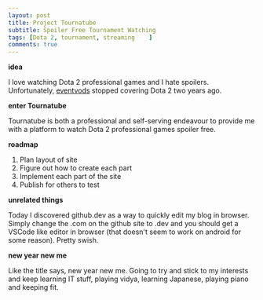 ```yaml
---
layout: post
title: Project Tournatube
subtitle: Spoiler Free Tournament Watching
tags: [Dota 2, tournament, streaming    ]
comments: true
---
```


**idea**

I love watching Dota 2 professional games and I hate spoilers. Unfortunately, [eventvods](www.eventvods.com) stopped covering Dota 2 two years ago.

**enter Tournatube**

Tournatube is both a professional and self-serving endeavour to provide me with a platform to watch Dota 2 professional games spoiler free.

**roadmap**

1. Plan layout of site
2. Figure out how to create each part
3. Implement each part of the site
4. Publish for others to test

**unrelated things**

Today I discovered github.dev as a way to quickly edit my blog in browser. Simply change the .com on the github site to .dev and you should get a VSCode like editor in browser (that doesn't seem to work on android for some reason). Pretty swish.

**new year new me**

Like the title says, new year new me. Going to try and stick to my interests and keep learning IT stuff, playing vidya, learning Japanese, playing piano and keeping fit.
